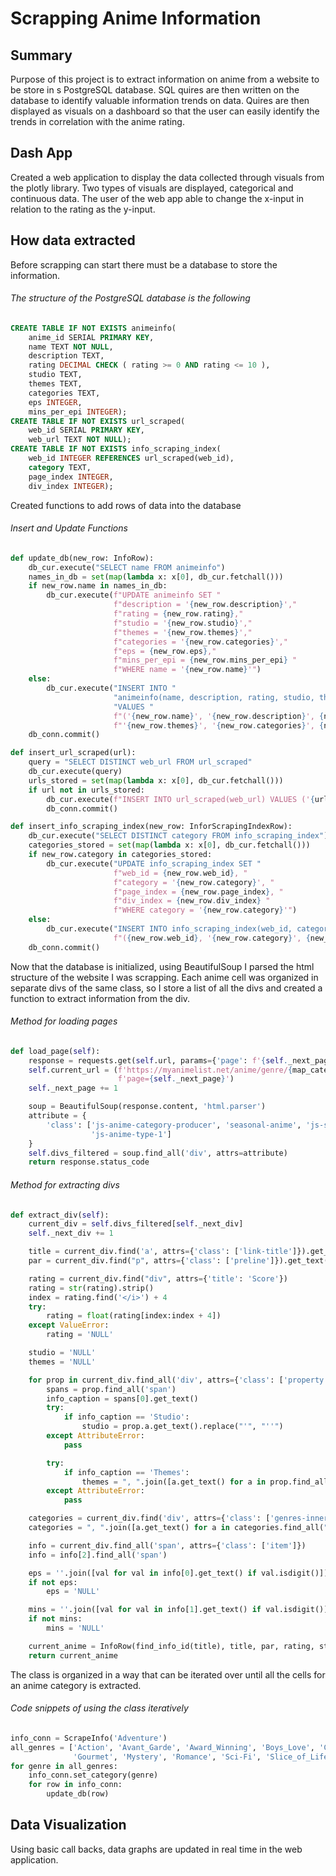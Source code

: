 # Scrapping Anime Information
## Summary 
Purpose of this project is to extract information on anime from a website to be store in s PostgreSQL database. SQL quires
are then written on the database to identify valuable information trends on data. Quires are then displayed as visuals
on a dashboard so that the user can easily identify the trends in correlation with the anime rating.

## Dash App
Created a web application to display the data collected through visuals from the plotly library. Two types of visuals are 
displayed, categorical and continuous data. The user of the web app able to change the x-input in relation to the rating
as the y-input.

## How data extracted
Before scrapping can start there must be a database to store the information. 
###### The structure of the PostgreSQL database is the following
```sql
CREATE TABLE IF NOT EXISTS animeinfo(
    anime_id SERIAL PRIMARY KEY,
    name TEXT NOT NULL,
    description TEXT,
    rating DECIMAL CHECK ( rating >= 0 AND rating <= 10 ),
    studio TEXT,
    themes TEXT,
    categories TEXT,
    eps INTEGER,
    mins_per_epi INTEGER);
CREATE TABLE IF NOT EXISTS url_scraped(
    web_id SERIAL PRIMARY KEY,
    web_url TEXT NOT NULL);
CREATE TABLE IF NOT EXISTS info_scraping_index(
    web_id INTEGER REFERENCES url_scraped(web_id),
    category TEXT,
    page_index INTEGER,
    div_index INTEGER);
```

Created functions to add rows of data into the database
###### Insert and Update Functions
```python
def update_db(new_row: InfoRow):
    db_cur.execute("SELECT name FROM animeinfo")
    names_in_db = set(map(lambda x: x[0], db_cur.fetchall()))
    if new_row.name in names_in_db:
        db_cur.execute(f"UPDATE animeinfo SET "
                       f"description = '{new_row.description}',"
                       f"rating = {new_row.rating},"
                       f"studio = '{new_row.studio}',"
                       f"themes = '{new_row.themes}',"
                       f"categories = '{new_row.categories}',"
                       f"eps = {new_row.eps},"
                       f"mins_per_epi = {new_row.mins_per_epi} "
                       f"WHERE name = '{new_row.name}'")
    else:
        db_cur.execute("INSERT INTO "
                       "animeinfo(name, description, rating, studio, themes, categories, eps, mins_per_epi) "
                       "VALUES "
                       f"('{new_row.name}', '{new_row.description}', {new_row.rating}, '{new_row.studio}', "
                       f"'{new_row.themes}', '{new_row.categories}', {new_row.eps}, {new_row.mins_per_epi})")
    db_conn.commit()

def insert_url_scraped(url):
    query = "SELECT DISTINCT web_url FROM url_scraped"
    db_cur.execute(query)
    urls_stored = set(map(lambda x: x[0], db_cur.fetchall()))
    if url not in urls_stored:
        db_cur.execute(f"INSERT INTO url_scraped(web_url) VALUES ('{url}')")
        db_conn.commit()

def insert_info_scraping_index(new_row: InforScrapingIndexRow):
    db_cur.execute("SELECT DISTINCT category FROM info_scraping_index")
    categories_stored = set(map(lambda x: x[0], db_cur.fetchall()))
    if new_row.category in categories_stored:
        db_cur.execute("UPDATE info_scraping_index SET "
                       f"web_id = {new_row.web_id}, "
                       f"category = '{new_row.category}', "
                       f"page_index = {new_row.page_index}, "
                       f"div_index = {new_row.div_index} "
                       f"WHERE category = '{new_row.category}'")
    else:
        db_cur.execute("INSERT INTO info_scraping_index(web_id, category, page_index, div_index) VALUES "
                       f"({new_row.web_id}, '{new_row.category}', {new_row.page_index}, {new_row.div_index})")
    db_conn.commit()
```
Now that the database is initialized, using BeautifulSoup I parsed the html structure of the website I was scrapping.
Each anime cell was organized in separate divs of the same class, so I store a list of all the divs and created a function
to extract information from the div.
###### Method for loading pages
```python
def load_page(self):
    response = requests.get(self.url, params={'page': f'{self._next_page}'})
    self.current_url = (f'https://myanimelist.net/anime/genre/{map_categories[self._category]}/{self._category}?'
                        f'page={self._next_page}')
    self._next_page += 1

    soup = BeautifulSoup(response.content, 'html.parser')
    attribute = {
        'class': ['js-anime-category-producer', 'seasonal-anime', 'js-seasonal-anime', 'js-anime-type-all',
                  'js-anime-type-1']
    }
    self.divs_filtered = soup.find_all('div', attrs=attribute)
    return response.status_code
```
###### Method for extracting divs
```python
def extract_div(self):
    current_div = self.divs_filtered[self._next_div]
    self._next_div += 1

    title = current_div.find('a', attrs={'class': ['link-title']}).get_text().replace("'", "''")
    par = current_div.find("p", attrs={'class': ['preline']}).get_text().replace("'", "''")

    rating = current_div.find("div", attrs={'title': 'Score'})
    rating = str(rating).strip()
    index = rating.find('</i>') + 4
    try:
        rating = float(rating[index:index + 4])
    except ValueError:
        rating = 'NULL'

    studio = 'NULL'
    themes = 'NULL'

    for prop in current_div.find_all('div', attrs={'class': ['property']}):
        spans = prop.find_all('span')
        info_caption = spans[0].get_text()
        try:
            if info_caption == 'Studio':
                studio = prop.a.get_text().replace("'", "''")
        except AttributeError:
            pass

        try:
            if info_caption == 'Themes':
                themes = ", ".join([a.get_text() for a in prop.find_all('a')]).replace("'", "''")
        except AttributeError:
            pass

    categories = current_div.find('div', attrs={'class': ['genres-inner', 'js-genre-inner']})
    categories = ", ".join([a.get_text() for a in categories.find_all("a")]).replace("'", "''")

    info = current_div.find_all('span', attrs={'class': ['item']})
    info = info[2].find_all('span')

    eps = ''.join([val for val in info[0].get_text() if val.isdigit()])
    if not eps:
        eps = 'NULL'

    mins = ''.join([val for val in info[1].get_text() if val.isdigit()])
    if not mins:
        mins = 'NULL'

    current_anime = InfoRow(find_info_id(title), title, par, rating, studio, themes, categories, eps, mins)
    return current_anime
```
The class is organized in a way that can be iterated over until all the cells for an anime category is extracted.
###### Code snippets of using the class iteratively
```python
info_conn = ScrapeInfo('Adventure')
all_genres = ['Action', 'Avant_Garde', 'Award_Winning', 'Boys_Love', 'Comedy', 'Drama', 'Fantasy', 'Girls_Love', 
              'Gourmet', 'Mystery', 'Romance', 'Sci-Fi', 'Slice_of_Life', 'Sports', 'Supernatural', 'Suspense']
for genre in all_genres:
    info_conn.set_category(genre)
    for row in info_conn:
        update_db(row)
```

## Data Visualization
Using basic call backs, data graphs are updated in real time in the web application. 